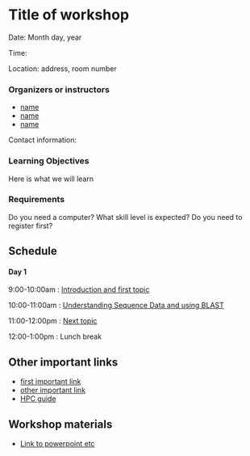 # Title of workshop
Date: Month day, year

Time:

Location: address, room number

### Organizers or instructors
* [name](link.to.website)
* [name](link.to.website)
* [name](link.to.website)

Contact information: 

### Learning Objectives
Here is what we will learn

### Requirements
Do you need a computer? What skill level is expected? Do you need to register first?

## Schedule
#### Day 1
9:00-10:00am : [Introduction and first topic](link.to.module)

10:00-11:00am : [Understanding Sequence Data and using BLAST](phylogenetics/blast.md)

11:00-12:00pm : [Next topic](link.to.module)

12:00-1:00pm : Lunch break

## Other important links
* [first important link](firstlink)
* [other important link](nextlink)
* [HPC guide](https://gwcbi.github.io/HPC/)

## Workshop materials
* [Link to powerpoint etc](powerpoint.pdf)
